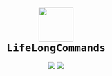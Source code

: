 <h1 align="center">
  <img src="https://img.freepik.com/free-vector/cute-cat-working-laptop-cartoon-vector-icon-illustration-animal-business-isolated-flat-vector_138676-11645.jpg?t=st=1748570984~exp=1748574584~hmac=98e97931a838193b3efccc35ffe08107bdbf8a7a3c3248b1607322301d858d24&w=1380" width="80" />
  <br>
  <code>LifeLongCommands</code>
</h1>

<p align="center">
  <img src="https://img.shields.io/badge/ScriptKiddy->_<-black?style=for-the-badge&logo=gnubash&logoColor=white" />
  <img src="https://img.shields.io/badge/status-Complicated-success?style=for-the-badge&logo=hackthebox&logoColor=white" />
</p>
